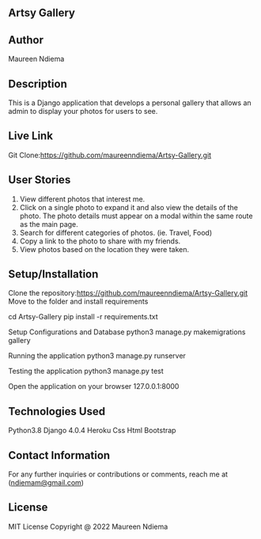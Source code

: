 ## Artsy Gallery

## Author
   
   Maureen Ndiema

## Description
  
  This is a Django application that develops a personal gallery that allows an admin to display your photos for users to see.

## Live Link
   
   Git Clone:https://github.com/maureenndiema/Artsy-Gallery.git

## User Stories
  
1. View different photos that interest me.
2. Click on a single photo to expand it and also view the details of the photo. 
   The photo details must appear on a modal within the same route as the main page.
3. Search for different categories of photos. (ie. Travel, Food)
4. Copy a link to the photo to share with my friends.
5. View photos based on the location they were taken.

## Setup/Installation
 Clone the repository:https://github.com/maureenndiema/Artsy-Gallery.git
 Move to the folder and install requirements
 
 cd Artsy-Gallery
 pip install -r requirements.txt

 Setup Configurations and Database
 python3 manage.py makemigrations gallery 

 Running the application
 python3 manage.py runserver

 Testing the application
 python3 manage.py test

 Open the application on your browser 127.0.0.1:8000

## Technologies Used
  Python3.8
  Django 4.0.4
  Heroku
  Css
  Html
  Bootstrap

## Contact Information

   For any further inquiries or contributions or comments, reach me at (ndiemam@gmail.com)

## License
  MIT License Copyright @ 2022 Maureen Ndiema



